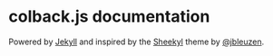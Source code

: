 # colback.js documentation
Powered by [Jekyll](http://jekyllrb.com/) and inspired by the [Sheekyl](https://github.com/jbleuzen/sheekyll) theme by [@jbleuzen](https://github.com/jbleuzen).
